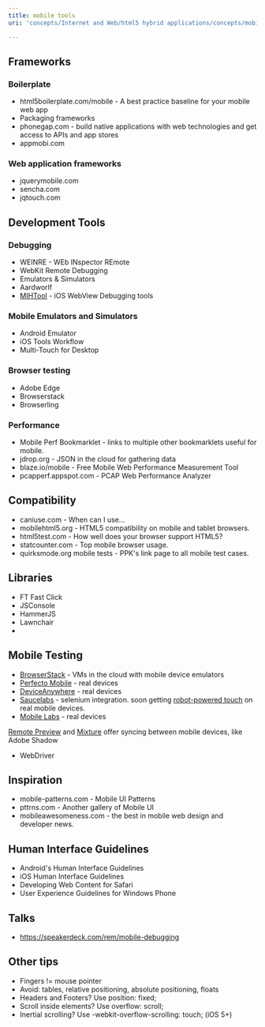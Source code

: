 ```yaml
---
title: mobile tools
uri: 'concepts/Internet and Web/html5 hybrid applications/concepts/mobile tools'

---
```

## <span>Frameworks</span>

### <span>Boilerplate</span>

-   html5boilerplate.com/mobile - A best practice baseline for your mobile web app
-   Packaging frameworks
-   phonegap.com - build native applications with web technologies and get access to APIs and app stores
-   appmobi.com

### <span>Web application frameworks</span>

-   jquerymobile.com
-   sencha.com
-   jqtouch.com

## <span>Development Tools</span>

### <span>Debugging</span>

-   WEINRE - WEb INspector REmote
-   WebKit Remote Debugging
-   Emulators & Simulators
-   Aardworlf
-   [MIHTool](http://www.iunbug.com/mihtool) - iOS WebView Debugging tools

### <span>Mobile Emulators and Simulators</span>

-   Android Emulator
-   iOS Tools Workflow
-   Multi-Touch for Desktop

### <span>Browser testing</span>

-   Adobe Edge
-   Browserstack
-   Browserling

### <span>Performance</span>

-   Mobile Perf Bookmarklet - links to multiple other bookmarklets useful for mobile.
-   jdrop.org - JSON in the cloud for gathering data
-   blaze.io/mobile - Free Mobile Web Performance Measurement Tool
-   pcapperf.appspot.com - PCAP Web Performance Analyzer

## <span>Compatibility</span>

-   caniuse.com - When can I use...
-   mobilehtml5.org - HTML5 compatibility on mobile and tablet browsers.
-   html5test.com - How well does your browser support HTML5?
-   statcounter.com - Top mobile browser usage.
-   quirksmode.org mobile tests - PPK's link page to all mobile test cases.

## <span>Libraries</span>

-   FT Fast Click
-   JSConsole
-   HammerJS
-   Lawnchair
-

## <span>Mobile Testing</span>

-   [BrowserStack](http://www.browserstack.com/mobile-browser-emulator) - VMs in the cloud with mobile device emulators
-   [Perfecto Mobile](http://www.perfectomobile.com/portal/cms/services/web_access_to_real_handsets.html) - real devices
-   [DeviceAnywhere](http://www.keynotedeviceanywhere.com/da-free-product-overview.html) - real devices
-   [Saucelabs](https://saucelabs.com/) - selenium integration. soon getting [robot-powered touch](http://www.youtube.com/watch?v=3vIVcDFoKvs) on real mobile devices.
-   [Mobile Labs](http://mobilelabsinc.com/products/deviceconnect/) - real devices

[Remote Preview](http://www.youtube.com/watch?v=7NvzRfyhd5Q) and [Mixture](http://www.youtube.com/watch?v=ER-la4wunyo) offer syncing between mobile devices, like Adobe Shadow

-   WebDriver

## <span>Inspiration</span>

-   mobile-patterns.com - Mobile UI Patterns
-   pttrns.com - Another gallery of Mobile UI
-   mobileawesomeness.com - the best in mobile web design and developer news.

## <span>Human Interface Guidelines</span>

-   Android's Human Interface Guidelines
-   iOS Human Interface Guidelines
-   Developing Web Content for Safari
-   User Experience Guidelines for Windows Phone

## <span>Talks</span>

-   <https://speakerdeck.com/rem/mobile-debugging>

## <span>Other tips</span>

-   Fingers != mouse pointer
-   Avoid: tables, relative positioning, absolute positioning, floats
-   Headers and Footers? Use position: fixed;
-   Scroll inside elements? Use overflow: scroll;
-   Inertial scrolling? Use -webkit-overflow-scrolling: touch; (iOS 5+)
